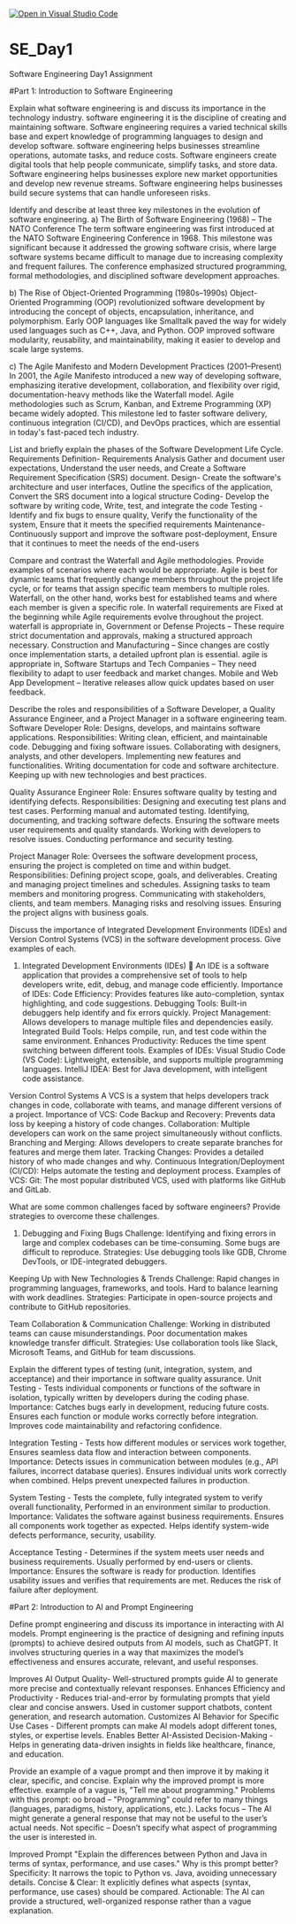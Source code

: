 [![Open in Visual Studio Code](https://classroom.github.com/assets/open-in-vscode-2e0aaae1b6195c2367325f4f02e2d04e9abb55f0b24a779b69b11b9e10269abc.svg)](https://classroom.github.com/online_ide?assignment_repo_id=18456946&assignment_repo_type=AssignmentRepo)
# SE_Day1
Software Engineering Day1 Assignment

#Part 1: Introduction to Software Engineering

Explain what software engineering is and discuss its importance in the technology industry.
software engineering it is the discipline of creating and maintaining software. Software engineering requires a varied technical skills base and expert knowledge of programming languages to design and develop software.
software engineering helps businesses streamline operations, automate tasks, and reduce costs. Software engineers create digital tools that help people communicate, simplify tasks, and store data. Software engineering helps businesses explore new market opportunities and develop new revenue streams. Software engineering helps businesses build secure systems that can handle unforeseen risks. 

Identify and describe at least three key milestones in the evolution of software engineering.
a) The Birth of Software Engineering (1968) – The NATO Conference
The term software engineering was first introduced at the NATO Software Engineering Conference in 1968.
This milestone was significant because it addressed the growing software crisis, where large software systems became difficult to manage due to increasing complexity and frequent failures. The conference emphasized structured programming, formal methodologies, and disciplined software development approaches.

b) The Rise of Object-Oriented Programming (1980s–1990s)
Object-Oriented Programming (OOP) revolutionized software development by introducing the concept of objects, encapsulation, inheritance, and polymorphism.
Early OOP languages like Smalltalk paved the way for widely used languages such as C++, Java, and Python.
OOP improved software modularity, reusability, and maintainability, making it easier to develop and scale large systems.

c) The Agile Manifesto and Modern Development Practices (2001–Present)
In 2001, the Agile Manifesto introduced a new way of developing software, emphasizing iterative development, collaboration, and flexibility over rigid, documentation-heavy methods like the Waterfall model. Agile methodologies such as Scrum, Kanban, and Extreme Programming (XP) became widely adopted.
This milestone led to faster software delivery, continuous integration (CI/CD), and DevOps practices, which are essential in today's fast-paced tech industry.

List and briefly explain the phases of the Software Development Life Cycle.
Requirements Definition- Requirements Analysis Gather and document user expectations, Understand the user needs, and Create a Software Requirement Specification (SRS) document. 
Design-  Create the software's architecture and user interfaces, Outline the specifics of the application, Convert the SRS document into a logical structure
Coding-  Develop the software by writing code, Write, test, and integrate the code
Testing - Identify and fix bugs to ensure quality, Verify the functionality of the system, Ensure that it meets the specified requirements
Maintenance- Continuously support and improve the software post-deployment, Ensure that it continues to meet the needs of the end-users 

Compare and contrast the Waterfall and Agile methodologies. Provide examples of scenarios where each would be appropriate.
Agile is best for dynamic teams that frequently change members throughout the project life cycle, or for teams that assign specific team members to multiple roles. Waterfall, on the other hand, works best for established teams and where each member is given a specific role. In waterfall requirements are Fixed at the beginning while Agile requirements evolve throughout the project.
waterfall is appropriate in, Government or Defense Projects – These require strict documentation and approvals, making a structured approach necessary.
Construction and Manufacturing – Since changes are costly once implementation starts, a detailed upfront plan is essential.
agile is appropriate in, Software Startups and Tech Companies – They need flexibility to adapt to user feedback and market changes.
Mobile and Web App Development – Iterative releases allow quick updates based on user feedback.

Describe the roles and responsibilities of a Software Developer, a Quality Assurance Engineer, and a Project Manager in a software engineering team.
Software Developer
Role: Designs, develops, and maintains software applications.
Responsibilities:
Writing clean, efficient, and maintainable code.
Debugging and fixing software issues.
Collaborating with designers, analysts, and other developers.
Implementing new features and functionalities.
Writing documentation for code and software architecture.
Keeping up with new technologies and best practices.

Quality Assurance Engineer 
Role: Ensures software quality by testing and identifying defects.
Responsibilities:
Designing and executing test plans and test cases.
Performing manual and automated testing.
Identifying, documenting, and tracking software defects.
Ensuring the software meets user requirements and quality standards.
Working with developers to resolve issues.
Conducting performance and security testing.

Project Manager
Role: Oversees the software development process, ensuring the project is completed on time and within budget.
Responsibilities:
Defining project scope, goals, and deliverables.
Creating and managing project timelines and schedules.
Assigning tasks to team members and monitoring progress.
Communicating with stakeholders, clients, and team members.
Managing risks and resolving issues.
Ensuring the project aligns with business goals.

Discuss the importance of Integrated Development Environments (IDEs) and Version Control Systems (VCS) in the software development process. Give examples of each.
1. Integrated Development Environments (IDEs) 🚀
An IDE is a software application that provides a comprehensive set of tools to help developers write, edit, debug, and manage code efficiently.
Importance of IDEs:
Code Efficiency: Provides features like auto-completion, syntax highlighting, and code suggestions.
Debugging Tools: Built-in debuggers help identify and fix errors quickly.
Project Management: Allows developers to manage multiple files and dependencies easily.
Integrated Build Tools: Helps compile, run, and test code within the same environment.
Enhances Productivity: Reduces the time spent switching between different tools.
 Examples of IDEs: Visual Studio Code (VS Code): Lightweight, extensible, and supports multiple programming languages.
IntelliJ IDEA: Best for Java development, with intelligent code assistance.

Version Control Systems
A VCS is a system that helps developers track changes in code, collaborate with teams, and manage different versions of a project.
 Importance of VCS:
Code Backup and Recovery: Prevents data loss by keeping a history of code changes.
Collaboration: Multiple developers can work on the same project simultaneously without conflicts.
Branching and Merging: Allows developers to create separate branches for features and merge them later.
Tracking Changes: Provides a detailed history of who made changes and why.
Continuous Integration/Deployment (CI/CD): Helps automate the testing and deployment process.
 Examples of VCS: Git: The most popular distributed VCS, used with platforms like GitHub and GitLab.


What are some common challenges faced by software engineers? Provide strategies to overcome these challenges.
1. Debugging and Fixing Bugs 
Challenge: Identifying and fixing errors in large and complex codebases can be time-consuming.
Some bugs are difficult to reproduce.
Strategies: Use debugging tools like GDB, Chrome DevTools, or IDE-integrated debuggers.

 Keeping Up with New Technologies & Trends 
Challenge: Rapid changes in programming languages, frameworks, and tools.
          Hard to balance learning with work deadlines.
Strategies: Participate in open-source projects and contribute to GitHub repositories.

Team Collaboration & Communication 
Challenge: Working in distributed teams can cause misunderstandings.
           Poor documentation makes knowledge transfer difficult.
Strategies: Use collaboration tools like Slack, Microsoft Teams, and GitHub for team discussions.

Explain the different types of testing (unit, integration, system, and acceptance) and their importance in software quality assurance.
 Unit Testing - Tests individual components or functions of the software in isolation, typically written by developers during the coding phase.
Importance:
 Catches bugs early in development, reducing future costs.
 Ensures each function or module works correctly before integration.
 Improves code maintainability and refactoring confidence.

 Integration Testing - Tests how different modules or services work together, Ensures seamless data flow and interaction between components.
Importance:
Detects issues in communication between modules (e.g., API failures, incorrect database queries).
Ensures individual units work correctly when combined.
Helps prevent unexpected failures in production.

System Testing - Tests the complete, fully integrated system to verify overall functionality, Performed in an environment similar to production.
Importance:
 Validates the software against business requirements.
 Ensures all components work together as expected.
 Helps identify system-wide defects performance, security, usability.

 Acceptance Testing - Determines if the system meets user needs and business requirements. Usually performed by end-users or clients.
Importance:
 Ensures the software is ready for production.
 Identifies usability issues and verifies that requirements are met.
 Reduces the risk of failure after deployment.

#Part 2: Introduction to AI and Prompt Engineering


Define prompt engineering and discuss its importance in interacting with AI models.
Prompt engineering is the practice of designing and refining inputs (prompts) to achieve desired outputs from AI models, such as ChatGPT. It involves structuring queries in a way that maximizes the model’s effectiveness and ensures accurate, relevant, and useful responses.

Improves AI Output Quality- Well-structured prompts guide AI to generate more precise and contextually relevant responses.
 Enhances Efficiency and Productivity - Reduces trial-and-error by formulating prompts that yield clear and concise answers. Used in customer support chatbots, content generation, and research automation.
Customizes AI Behavior for Specific Use Cases - Different prompts can make AI models adopt different tones, styles, or expertise levels.
 Enables Better AI-Assisted Decision-Making - Helps in generating data-driven insights in fields like healthcare, finance, and education.

Provide an example of a vague prompt and then improve it by making it clear, specific, and concise. Explain why the improved prompt is more effective.
example of a vague is, "Tell me about programming."
Problems with this prompt:
oo broad – "Programming" could refer to many things (languages, paradigms, history, applications, etc.).
Lacks focus – The AI might generate a general response that may not be useful to the user’s actual needs.
Not specific – Doesn’t specify what aspect of programming the user is interested in.

Improved Prompt
"Explain the differences between Python and Java in terms of syntax, performance, and use cases."
Why is this prompt better?
 Specificity: It narrows the topic to Python vs. Java, avoiding unnecessary details.
 Concise & Clear: It explicitly defines what aspects (syntax, performance, use cases) should be compared.
 Actionable: The AI can provide a structured, well-organized response rather than a vague explanation.

